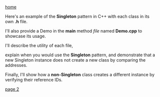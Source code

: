 [home](./page01.md)

Here's an example of the **Singleton** pattern in C++ with each class in its own **.h** file.

I'll also provide a Demo in the **main** method *file* named **Demo.cpp** to showcase its usage. 

I'll describe the utility of each file, 

explain when you would use the **Singleton** pattern, and demonstrate that a new Singleton instance does not create a new class by comparing the addresses. 

Finally, I'll show how a **non-Singleton** class creates a different instance by verifying their reference IDs.



[page 2](./page02.md)
